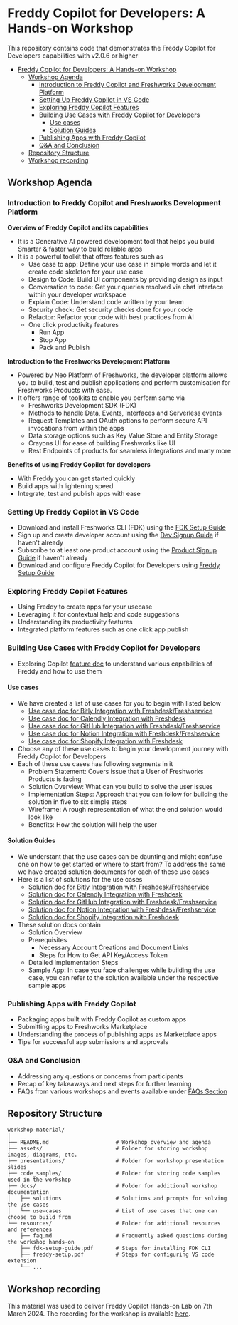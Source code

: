 # Freddy Copilot for Developers: A Hands-on Workshop

This repository contains code that demonstrates the Freddy Copilot for Developers capabilities with v2.0.6 or higher

- [Freddy Copilot for Developers: A Hands-on Workshop](#freddy-copilot-for-developers-a-hands-on-workshop)
  - [Workshop Agenda](#workshop-agenda)
    - [Introduction to Freddy Copilot and Freshworks Development Platform](#introduction-to-freddy-copilot-and-freshworks-development-platform)
    - [Setting Up Freddy Copilot in VS Code](#setting-up-freddy-copilot-in-vs-code)
    - [Exploring Freddy Copilot Features](#exploring-freddy-copilot-features)
    - [Building Use Cases with Freddy Copilot for Developers](#building-use-cases-with-freddy-copilot-for-developers)
      - [Use cases](#use-cases)
      - [Solution Guides](#solution-guides)
    - [Publishing Apps with Freddy Copilot](#publishing-apps-with-freddy-copilot)
    - [Q\&A and Conclusion](#qa-and-conclusion)
  - [Repository Structure](#repository-structure)
  - [Workshop recording](#workshop-recording)

## Workshop Agenda

### Introduction to Freddy Copilot and Freshworks Development Platform
**Overview of Freddy Copilot and its capabilities**
- It is a Generative AI powered development tool that helps you build Smarter & faster way to build reliable apps
- It is a powerful toolkit that offers features such as
  - Use case to app: Define your use case in simple words and let it create code skeleton for your use case
  - Design to Code: Build UI components by providing design as input
  - Conversation to code: Get your queries resolved via chat interface within your developer workspace
  - Explain Code: Understand code written by your team
  - Security check: Get security checks done for your code
  - Refactor: Refactor your code with best practices from AI
  - One click productivity features
    - Run App
    - Stop App
    - Pack and Publish

**Introduction to the Freshworks Development Platform**
- Powered by Neo Platform of Freshworks, the developer platform allows you to build, test and publish applications and perform customisation for Freshworks Products with ease.
- It offers range of toolkits to enable you perform same via
  - Freshworks Development SDK (FDK)
  - Methods to handle Data, Events, Interfaces and Serverless events
  - Request Templates and OAuth options to perform secure API invocations from within the apps
  - Data storage options such as Key Value Store and Entity Storage
  - Crayons UI for ease of building Freshworks like UI
  - Rest Endpoints of products for seamless integrations and many more

**Benefits of using Freddy Copilot for developers**
  - With Freddy you can get started quickly
  - Build apps with lightening speed
  - Integrate, test and publish apps with ease

### Setting Up Freddy Copilot in VS Code
- Download and install Freshworks CLI (FDK) using the [FDK Setup Guide](resources/fdk-setup-guide.pdf)
- Sign up and create developer account using the [Dev Signup Guide](https://freshworks.dev/docs/guides/setup/dev-signup/) if haven't already
- Subscribe to at least one product account using the [Product Signup Guide](https://freshworks.dev/docs/guides/setup/product-signup/) if haven't already
- Download and configure Freddy Copilot for Developers using [Freddy Setup Guide](resources/freddy-setup.pdf)

### Exploring Freddy Copilot Features
- Using Freddy to create apps for your usecase
- Leveraging it for contextual help and code suggestions
- Understanding its productivity features
- Integrated platform features such as one click app publish

### Building Use Cases with Freddy Copilot for Developers
- Exploring Copilot [feature doc](https://developers-staging.freshworks.com/docs/guides/fcd-setup/features/) to understand various capabilities of Freddy and how to use them

#### Use cases

- We have created a list of use cases for you to begin with listed below
  - [Use case doc for Bitly Integration with Freshdesk/Freshservice](docs/use-cases/Bitly-Freshdesk-Freshservice.md)
  - [Use case doc for Calendly Integration with Freshdesk](docs/use-cases/Calendly-Freshdesk.md) 
  - [Use case doc for GitHub Integration with Freshdesk/Freshservice](docs/use-cases/GitHub-Freshdesk.md)
  - [Use case doc for Notion Integration with Freshdesk/Freshservice](docs/use-cases/Notion-Freshdesk-Freshservice.md) 
  - [Use case doc for Shopify Integration with Freshdesk](docs/use-cases/Shopify-Freshdesk.md)
- Choose any of these use cases to begin your development journey with Freddy Copilot for Developers
- Each of these use cases has following segments in it
  - Problem Statement: Covers issue that a User of Freshworks Products is facing
  - Solution Overview: What can you build to solve the user issues
  - Implementation Steps: Approach that you can follow for building the solution in five to six simple steps
  - Wireframe: A rough representation of what the end solution would look like
  - Benefits: How the solution will help the user

#### Solution Guides

- We understant that the use cases can be daunting and might confuse one on how to get started or where to start from? To address the same we have created solution documents for each of these use cases
- Here is a list of solutions for the use cases
  - [Solution doc for Bitly Integration with Freshdesk/Freshservice](docs/solutions/Bitly-Freshdesk-Freshservice.md)
  - [Solution doc for Calendly Integration with Freshdesk](docs/solutions/Calendly-Freshdesk.md) 
  - [Solution doc for GitHub Integration with Freshdesk/Freshservice](docs/solutions/GitHub-Freshdesk-Freshservice.md)
  - [Solution doc for Notion Integration with Freshdesk/Freshservice](docs/solutions/Notion-Freshdesk-Freshservice.md)
  - [Solution doc for Shopify Integration with Freshdesk](docs/solutions/Shopify-Freshdesk.md)
- These solution docs contain
  - Solution Overview
  - Prerequisites
    - Necessary Account Creations and Document Links
    - Steps for How to Get API Key/Access Token
  - Detailed Implementation Steps
  - Sample App: In case you face challenges while building the use case, you can refer to the solution available under the respective sample apps

### Publishing Apps with Freddy Copilot
- Packaging apps built with Freddy Copilot as custom apps
- Submitting apps to Freshworks Marketplace
- Understanding the process of publishing apps as Marketplace apps
- Tips for successful app submissions and approvals

### Q&A and Conclusion
- Addressing any questions or concerns from participants
- Recap of key takeaways and next steps for further learning
- FAQs from various workshops and events available under [FAQs Section](resources/faq.md)

## Repository Structure

```
workshop-material/
│
├── README.md                     # Workshop overview and agenda
├── assets/                       # Folder for storing workshop images, diagrams, etc.
├── presentations/                # Folder for workshop presentation slides
├── code_samples/                 # Folder for storing code samples used in the workshop
├── docs/                         # Folder for additional workshop documentation
│   ├── solutions                 # Solutions and prompts for solving the use cases
│   └── use-cases                 # List of use cases that one can choose to build from
└── resources/                    # Folder for additional resources and references
    ├── faq.md                    # Frequently asked questions during the workshop hands-on
    ├── fdk-setup-guide.pdf       # Steps for installing FDK CLI
    ├── freddy-setup.pdf          # Steps for configuring VS code extension
    └── ...
```

## Workshop recording

This material was used to deliver Freddy Copilot Hands-on Lab on 7th March 2024. The recording for the workshop is available [here](https://freshworks.box.com/s/y559afhkxf02q8591js1da3yuw7938wl).
